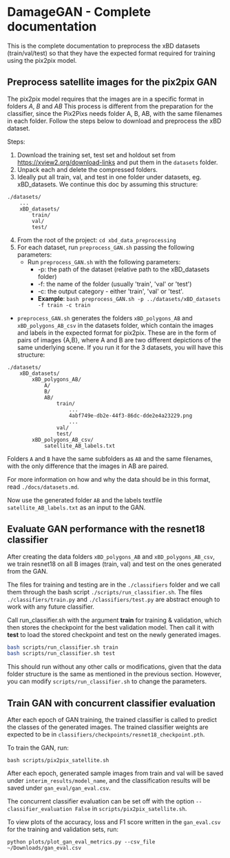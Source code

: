 # DamageGAN - Complete documentation

This is the complete documentation to preprocess the xBD datasets (train/val/test) so that they have the expected format
required for training using the pix2pix model.

## Preprocess satellite images for the pix2pix GAN

The pix2pix model requires that the images are in a specific format in folders _A_, _B_ and _AB_
This process is different from the preparation for the classifier, since the Pix2Pixs needs folder A, B, AB, with the
same filenames in each folder. Follow the steps below to download and preprocess the xBD dataset.

Steps:
1. Download the training set, test set and holdout set from https://xview2.org/download-links and put them in the
`datasets` folder.
2. Unpack each and delete the compressed folders.
3. Ideally put all train, val, and test in one folder under datasets, eg. xBD_datasets. We continue this doc by assuming
this structure:
```
./datasets/
    ...
    xBD_datasets/
        train/
        val/
        test/
```
4. From the root of the project: `cd xbd_data_preprocessing`
5. For each dataset, run `preprocess_GAN.sh` passing the following parameters:
    - Run `preprocess_GAN.sh` with the following parameters:
        - -p: the path of the dataset (relative path to the xBD_datasets folder)
        - -f: the name of the folder (usually 'train', 'val' or 'test')
        - -c: the output category - either 'train', 'val' or 'test'.
        - **Example**: `bash preprocess_GAN.sh -p ../datasets/xBD_datasets -f train -c train`

- `preprocess_GAN.sh` generates the folders `xBD_polygons_AB` and `xBD_polygons_AB_csv` in the datasets folder, which
contain the images and labels in the expected format for pix2pix. These are in the form of pairs of images {A,B},
where A and B are two different depictions of the same underlying scene. If you run it for the 3 datasets, you will have
this structure:

```
./datasets/
    xBD_datasets/
        xBD_polygons_AB/
            A/
            B/
            AB/
                train/
                    ...
                    4abf749e-db2e-44f3-86dc-dde2e4a23229.png
                    ...
                val/
                test/
        xBD_polygons_AB_csv/
            satellite_AB_labels.txt
```
Folders `A` and `B` have the same subfolders as `AB` and the same filenames, with the only difference that the images
in AB are paired.

For more information on how and why the data should be in this format, read `./docs/datasets.md`.

Now use the generated folder `AB` and the labels textfile `satellite_AB_labels.txt` as an input to the GAN.


## Evaluate GAN performance with the resnet18 classifier
After creating the data folders `xBD_polygons_AB` and `xBD_polygons_AB_csv`, we train resnet18 on all B images
(train, val) and test on the ones generated from the GAN.

The files for training and testing are in the `./classifiers` folder and we call them through the bash script
`./scripts/run_classifier.sh`. The files `./classifiers/train.py` and `./classifiers/test.py` are abstract enough
to work with any future classifier.

Call run_classifier.sh with the argument **train** for training & validation, which then stores the checkpoint for the best
validation model. Then call it with **test** to load the stored checkpoint and test on the newly generated images.

```bash
bash scripts/run_classifier.sh train
bash scripts/run_classifier.sh test

```

This should run without any other calls or modifications, given that the data folder structure is the same as mentioned
in the previous section. However, you can modify `scripts/run_classifier.sh` to change the parameters.

## Train GAN with concurrent classifier evaluation

After each epoch of GAN training, the trained classifier is called to predict the classes of the generated images.
The trained classifier weights are expected to be in `classifiers/checkpoints/resnet18_checkpoint.pth`.

To train the GAN, run:
```
bash scripts/pix2pix_satellite.sh
```

After each epoch, generated sample images from train and val will be saved under `interim_results/model_name`, and the
classification results will be saved under `gan_eval/gan_eval.csv`.

The concurrent classifier evaluation can be set off with the option `--classifier_evaluation False` in
`scripts/pix2pix_satellite.sh`.

To view plots of the accuracy, loss and F1 score written in the `gan_eval.csv` for the training and validation sets, run:
```
python plots/plot_gan_eval_metrics.py --csv_file ~/Downloads/gan_eval.csv
```
